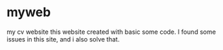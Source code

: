 # myweb
my cv website
this website created with basic some code. I found some issues in this site, and i also solve that.
